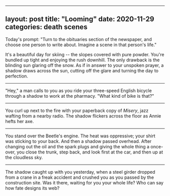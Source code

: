---
layout: post
title: "Looming"
date:   2020-11-29
categories: death scenes
-----
Today's prompt: "Turn to the obituaries section of the newspaper, and choose one person to write about. Imagine a scene in that person's life."

It's a beautiful day for skiing -- the slopes covered with pure powder. You're bundled up tight and enjoying the rush downhill. The only drawback is the blinding sun glaring off the snow. As if in answer to your unspoken prayer, a shadow draws across the sun, cutting off the glare and turning the day to perfection.

-----

"Hey," a man calls to you as you ride your three-speed English bicycle through a shadow to work at the pharmacy. "What kind of bike is that?"

-----

You curl up next to the fire with your paperback copy of _Misery_, jazz wafting from a nearby radio. The shadow flickers across the floor as Annie hefts her axe.

-----

You stand over the Beetle's engine. The heat was oppressive; your shirt was sticking to your back. And then a shadow passed overhead. After changing out the oil and the spark plugs and giving the whole thing a once-over, you close the trunk, step back, and look first at the car, and then up at the cloudless sky.

-----

The shadow caught up with you yesterday, when a steel girder dropped from a crane in a freak accident and crushed you as you passed by the construction site. Was it there, waiting for you your whole life? Who can say how fate designs its web?
